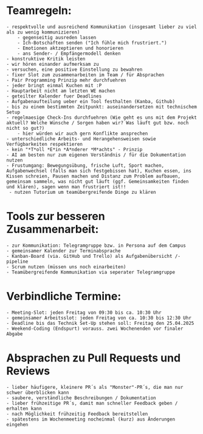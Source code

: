 # Teamregeln: 

    - respektvolle und ausreichend Kommunikation (insgesamt lieber zu viel als zu wenig kommunizieren)
        - gegenseitig ausreden lassen
        - Ich-Botschaften senden ("Ich fühle mich frustriert.")
        - Emotionen aktzeptieren und honorieren 
        - ans Sender- / Empfängermodell denken 
    - konstruktive Kritik leisten
    - wir hören einander aufmerksam zu
    - versuchen, eine positive Einstellung zu bewahren
    - fixer Slot zum zusammenarbeiten im Team / für Absprachen
    - Pair Programming Prinzip mehr durchfuehren
    - jeder bringt einmal Kuchen mit :P
    - Hauptarbeit nicht am letzten WE machen
    - geteilter Kalender fuer Deadlines
    - Aufgabenaufteilung ueber ein Tool festhalten (Kanba, Github)
    - bis zu einem bestimmten Zeitpunkt: auseinandersetzen mit technischem Setup
    - regelmaesige Check-Ins durchfuehren (Wie geht es uns mit dem Projekt aktuell? Welche Wünsche / Sorgen haben wir? Was läuft gut bzw. noch nicht so gut?)
        - hier würden wir auch gern Konflikte ansprechen 
    - unterschiedliche Arbeits- und Herangehensweisen sowie Verfügbarkeiten respektieren 
    - kein "*T*oll *E*in *A*nderer *M*achts" - Prinzip
    - AI am besten nur zum eigenen Verständnis / für die Dokumentation nutzen 
    - Frustumgang: Bewegungsübung, frische Luft, Sport machen, Aufgabenwechsel (falls man sich festgebissen hat), Kuchen essen, ins Kissen schreien, Pausen machen und Distanz zum Problem aufbauen, gemeinsam sammeln, was nicht gut läuft (ggf. Gemeinsamkeiten finden und klären), sagen wenn man frustriert ist!!
     - nutzen Tutorium um teamübergreifende Dinge zu klären 


# Tools zur besseren Zusammenarbeit: 

    - zur Kommunikation: Telegramgruppe bzw. in Persona auf dem Campus
    - gemeinsamer Kalender zur Terminabsprache 
    - Kanban-Board (via. GitHub und Trello) als Aufgabenübersicht /-pipeline
    - Scrum nutzen (müssen uns noch einarbeiten)
    - Teamübergreifende Kommunikation via seperater Telegramgruppe

# Verbindliche Termine: 

    - Meeting-Slot: jeden Freitag von 09:30 bis ca. 10:30 Uhr 
    - gemeinsamer Arbeitsslot: jeden Freitag von ca. 10:30 bis 12:30 Uhr
    - Deadline bis das Technik Set-Up stehen soll: Freitag den 25.04.2025
    - Weekend-Coding (Endspurt) vorauss. zwei Wochenenden vor finaler Abgabe

# Absprachen zu Pull Requests und Reviews

    - lieber häufigere, kleinere PR´s als "Monster"-PR´s, die man nur schwer überblicken kann
    - saubere, verständliche Beschreibungen / Dokumentation
    - lieber frühzeitige PR´s, damit man schneller Feedback geben / erhalten kann
    - nach Möglichkeit frühzeitig Feedback bereitstellen
    - spätestens im Wochenmeeting nocheinmal (kurz) aus Änderungen eingehen 
